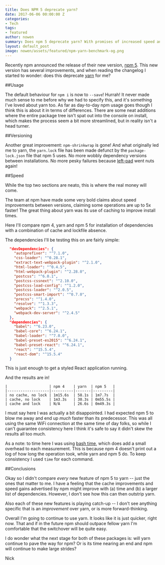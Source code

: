 ```yaml
---
title: Does NPM 5 deprecate yarn?
date: 2017-06-06 00:00:00 Z
categories:
- Tech
tags:
- featured
author: nowen
summary: Does npm 5 deprecate yarn? With promises of increased speed and consistent package versions yarn has a new competitor, but in this post I'll show the reasons for why, for the time being, I'll be sticking with yarn.
layout: default_post
image: nowen/assets/featured/npm-yarn-benchmark-og.png
---
```


Recently npm announced the release of their new version, [npm 5](http://blog.npmjs.org/post/161276872334/npm5-is-now-npmlatest). This new version has several improvements, and when reading the changelog I started to wonder: does this deprecate [yarn](https://yarnpkg.com/lang/en/) for me?

##Usage

The default behaviour for `npm i` is now to `--save`! Hurrah! It never made much sense to me before why we had to specify this, and it's something I've loved about yarn too. As far as day-to-day npm usage goes though I think this is about it in terms of differences. There are some neat additions where the entire package tree isn't spat out into the console on install, which makes the process seem a bit more streamlined, but in reality isn't a head turner.

##Versioning

Another great improvement: `npm-shrinkwrap` is gone! And what originally led me to yarn, the `yarn.lock` file has been made defunct by the `package-lock.json` file that npm 5 uses. No more wobbly dependency versions between installations. No more pesky failures because [left-pad](https://www.theregister.co.uk/2016/03/23/npm_left_pad_chaos/) went nuts again!

##Speed

While the top two sections are neato, this is where the real money will come.

The team at npm have made some very bold claims about speed improvements between versions, claiming some operations are up to 5x faster! The great thing about yarn was its use of caching to improve install times.

Here I'll compare npm 4, yarn and npm 5 for installation of dependencies with a combination of cache and lockfile absence.

The dependencies I'll be testing this on are fairly simple:

~~~json
  "devDependencies": {
    "autoprefixer": "^7.1.0",
    "css-loader": "^0.28.1",
    "extract-text-webpack-plugin": "^2.1.0",
    "html-loader": "^0.4.5",
    "html-webpack-plugin": "^2.28.0",
    "postcss": "^6.0.1",
    "postcss-cssnext": "^2.10.0",
    "postcss-load-config": "^1.2.0",
    "postcss-loader": "^2.0.5",
    "postcss-smart-import": "^0.7.0",
    "precss": "^1.4.0",
    "resolve": "^1.3.3",
    "webpack": "^2.5.1",
    "webpack-dev-server": "^2.4.5"
  },
  "dependencies": {
    "babel": "^6.23.0",
    "babel-core": "^6.24.1",
    "babel-loader": "^7.0.0",
    "babel-preset-es2015": "^6.24.1",
    "babel-preset-react": "^6.24.1",
    "react": "^15.5.4",
    "react-dom": "^15.5.4"
  }
~~~

This is just enough to get a styled React application running.

And the results are in!

    |                   | npm 4    | yarn  | npm 5   |
    |-------------------|----------|-------|---------|
    | no cache, no lock | 1m15.6s  | 58.1s | 1m7.7s  |
    | cache, no lock    | 1m3.3s   | 30.3s | 0m55.5s |
    | cache and lock    | N/A      | 26.6s | 0m49.3s |

I must say here I was actually a bit disappointed. I had expected npm 5 to blow me away and end up _much_ faster than its predecessor. This was all using the same WiFi connection at the same time of day folks, so while I can't guarantee consistency here I think it's safe to say it didn't skew the results all too much.

As a note: to time here I was using [bash time](https://ss64.com/bash/time.html), which does add a small overhead to each measurement. This is because npm 4 doesn't print out a log of how long the operation took, while yarn and npm 5 do. To keep consistency I used `time` for each command.

##Conclusions

Okay so I didn't compare _every_ new feature of npm 5 to yarn -- just the ones that matter to me. I have a feeling that the cache improvements and speed gains advertised by npm might improve with (a) time and (b) a larger list of dependencies. However, I don't see how this can then outstrip yarn.

Also each of these new features is playing catch-up -- I don't see anything specific that is an *improvement* over yarn, or is more forward-thinking.

Overall I'm going to continue to use yarn. It looks like it is just quicker, right now. That and if in the future npm should outpace fellow yarn I'm comfortable that the switchover will be quite easy.

I do wonder what the next stage for both of these packages is: will yarn continue to pave the way for npm? Or is its time nearing an end and npm will continue to make large strides?


Nick
